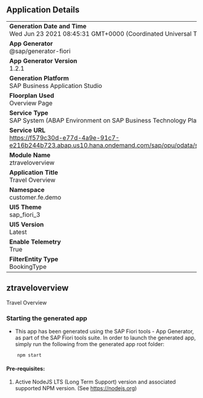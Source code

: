 ## Application Details
|               |
| ------------- |
|**Generation Date and Time**<br>Wed Jun 23 2021 08:45:31 GMT+0000 (Coordinated Universal Time)|
|**App Generator**<br>@sap/generator-fiori|
|**App Generator Version**<br>1.2.1|
|**Generation Platform**<br>SAP Business Application Studio|
|**Floorplan Used**<br>Overview Page|
|**Service Type**<br>SAP System (ABAP Environment on SAP Business Technology Platform)|
|**Service URL**<br>https://f579c30d-e77d-4a9e-91c7-e216b244b723.abap.us10.hana.ondemand.com/sap/opu/odata/sap/ZUI_FE_BOOKING_000004_O2/
|**Module Name**<br>ztraveloverview|
|**Application Title**<br>Travel Overview|
|**Namespace**<br>customer.fe.demo|
|**UI5 Theme**<br>sap_fiori_3|
|**UI5 Version**<br>Latest|
|**Enable Telemetry**<br>True|
|**FilterEntity Type**<br>BookingType|

## ztraveloverview

Travel Overview

### Starting the generated app

-   This app has been generated using the SAP Fiori tools - App Generator, as part of the SAP Fiori tools suite.  In order to launch the generated app, simply run the following from the generated app root folder:

```
    npm start
```

#### Pre-requisites:

1. Active NodeJS LTS (Long Term Support) version and associated supported NPM version.  (See https://nodejs.org)



